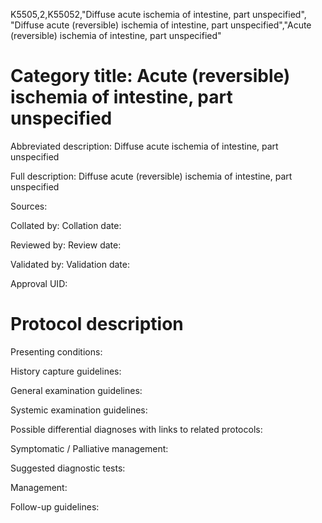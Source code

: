 K5505,2,K55052,"Diffuse acute ischemia of intestine, part unspecified", "Diffuse acute (reversible) ischemia of intestine, part unspecified","Acute (reversible) ischemia of intestine, part unspecified"
# Category title: Acute (reversible) ischemia of intestine, part unspecified

Abbreviated description: Diffuse acute ischemia of intestine, part unspecified

Full description: Diffuse acute (reversible) ischemia of intestine, part unspecified

Sources:

Collated by:
Collation date:

Reviewed by:
Review date:

Validated by:
Validation date:

Approval UID:

# Protocol description

Presenting conditions:

History capture guidelines:

General examination guidelines:

Systemic examination guidelines:

Possible differential diagnoses with links to related protocols:

Symptomatic / Palliative management:

Suggested diagnostic tests:

Management:

Follow-up guidelines:
